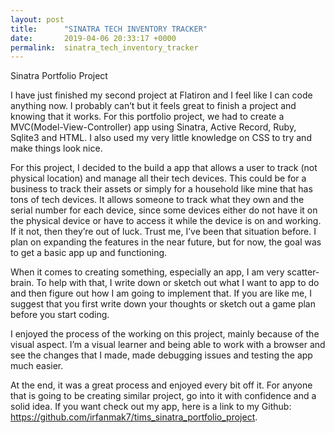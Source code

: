 ```yaml
---
layout: post
title:      "SINATRA TECH INVENTORY TRACKER"
date:       2019-04-06 20:33:17 +0000
permalink:  sinatra_tech_inventory_tracker
---
```


Sinatra Portfolio Project

I have just finished my second project at Flatiron and I feel like I can code anything now.  I probably can’t but it feels great to finish a project and knowing that it works.  For this portfolio project, we had to create a MVC(Model-View-Controller) app using Sinatra, Active Record, Ruby, Sqlite3 and HTML.  I also used my very little knowledge on CSS to try and make things look nice.

For this project, I decided to the build a app that allows a user to track (not physical location) and manage all their tech devices.  This could be for a business to track their assets or simply for a household like mine that has tons of tech devices.  It allows someone to track what they own and the serial number for each device, since some devices either do not have it on the physical device or have to access it while the device is on and working.  If it not, then they’re out of luck.  Trust me, I’ve been that situation before.  I plan on expanding the features in the near future, but for now, the goal was to get a basic app up and functioning.

When it comes to creating something, especially an app, I am very scatter-brain.  To help with that, I write down or sketch out what I want to app to do and then figure out how I am going to implement that.  If you are like me, I suggest that you first write down your thoughts or sketch out a game plan before you start coding.

I enjoyed the process of the working on this project, mainly because of the visual aspect.  I’m a visual learner and being able to work with a browser and see the changes that I made, made debugging issues and testing the app much easier. 

At the end, it was a great process and enjoyed every bit off it. For anyone that is going to be creating similar project, go into it with confidence and a solid idea. If you want check out my app, here is a link to my Github: https://github.com/irfanmak7/tims_sinatra_portfolio_project.


